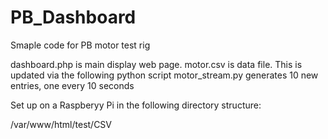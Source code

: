 # PB_Dashboard
 Smaple code for PB motor test rig

dashboard.php is main display web page.
motor.csv is data file. This is updated via the following python script
motor_stream.py generates 10 new entries, one every 10 seconds


Set up on a Raspberyy Pi in the following directory structure:

/var/www/html/test/CSV

